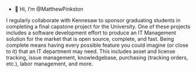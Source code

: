 - 👋 Hi, I’m @MatthewPinkston

I regularly collaborate with Kennesaw to sponsor graduating students in completing a final capstone project for the University. One of these projects includes a software development effort to produce an IT Management solution for the market that is open source, complete, and fast. Being complete means having every possible feature you could imagine (or close to it) that an IT department may need. This includes asset and license tracking, issue management, knowledgebase, purchasing (tracking orders, etc.), labor management, and more.

<!---
MatthewPinkston/MatthewPinkston is a ✨ special ✨ repository because its `README.md` (this file) appears on your GitHub profile.
You can click the Preview link to take a look at your changes.
--->
